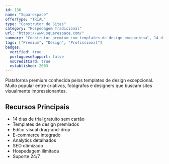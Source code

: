 ```yaml
---
id: 136
name: "Squarespace"
offerType: "TRIAL"
type: "Construtor de Sites"
category: "Hospedagem Tradicional"
url: "https://www.squarespace.com/"
summary: "Construtor premium com templates de design excepcional, 14 dias trial."
tags: ["Premium", "Design", "Profissional"]
badges:
  verified: true
  portugueseSupport: false
  noCreditCard: true
  established: 2003
---
```


Plataforma premium conhecida pelos templates de design excepcional. Muito popular entre criativos, fotógrafos e designers que buscam sites visualmente impressionantes.

## Recursos Principais

- 14 dias de trial gratuito sem cartão
- Templates de design premiados
- Editor visual drag-and-drop
- E-commerce integrado
- Analytics detalhados
- SEO otimizado
- Hospedagem ilimitada
- Suporte 24/7
